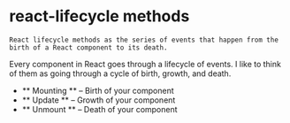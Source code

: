 # react-lifecycle methods

```
React lifecycle methods as the series of events that happen from the birth of a React component to its death.

```

Every component in React goes through a lifecycle of events. I like to think of them as going through a cycle of birth, growth, and death.

- ** Mounting ** – Birth of your component
- ** Update ** – Growth of your component
- ** Unmount ** – Death of your component
